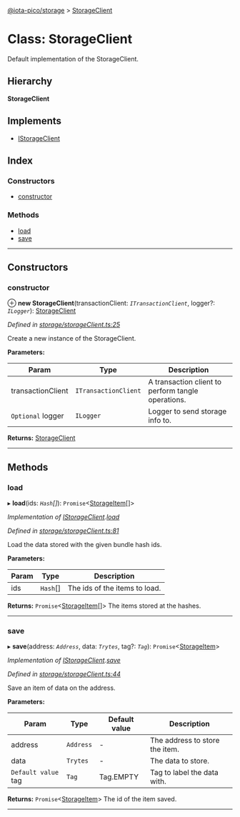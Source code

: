 [@iota-pico/storage](../README.md) > [StorageClient](../classes/storageclient.md)

# Class: StorageClient

Default implementation of the StorageClient.

## Hierarchy

**StorageClient**

## Implements

* [IStorageClient](../interfaces/istorageclient.md)

## Index

### Constructors

* [constructor](storageclient.md#constructor)

### Methods

* [load](storageclient.md#load)
* [save](storageclient.md#save)

---

## Constructors

<a id="constructor"></a>

###  constructor

⊕ **new StorageClient**(transactionClient: *`ITransactionClient`*, logger?: *`ILogger`*): [StorageClient](storageclient.md)

*Defined in [storage/storageClient.ts:25](https://github.com/iota-pico/storage/blob/1c4462e/src/storage/storageClient.ts#L25)*

Create a new instance of the StorageClient.

**Parameters:**

| Param | Type | Description |
| ------ | ------ | ------ |
| transactionClient | `ITransactionClient` |  A transaction client to perform tangle operations. |
| `Optional` logger | `ILogger` |  Logger to send storage info to. |

**Returns:** [StorageClient](storageclient.md)

___

## Methods

<a id="load"></a>

###  load

▸ **load**(ids: *`Hash`[]*): `Promise`<[StorageItem](storageitem.md)[]>

*Implementation of [IStorageClient](../interfaces/istorageclient.md).[load](../interfaces/istorageclient.md#load)*

*Defined in [storage/storageClient.ts:81](https://github.com/iota-pico/storage/blob/1c4462e/src/storage/storageClient.ts#L81)*

Load the data stored with the given bundle hash ids.

**Parameters:**

| Param | Type | Description |
| ------ | ------ | ------ |
| ids | `Hash`[] |  The ids of the items to load. |

**Returns:** `Promise`<[StorageItem](storageitem.md)[]>
The items stored at the hashes.

___
<a id="save"></a>

###  save

▸ **save**(address: *`Address`*, data: *`Trytes`*, tag?: *`Tag`*): `Promise`<[StorageItem](storageitem.md)>

*Implementation of [IStorageClient](../interfaces/istorageclient.md).[save](../interfaces/istorageclient.md#save)*

*Defined in [storage/storageClient.ts:44](https://github.com/iota-pico/storage/blob/1c4462e/src/storage/storageClient.ts#L44)*

Save an item of data on the address.

**Parameters:**

| Param | Type | Default value | Description |
| ------ | ------ | ------ | ------ |
| address | `Address` | - |  The address to store the item. |
| data | `Trytes` | - |  The data to store. |
| `Default value` tag | `Tag` |  Tag.EMPTY |  Tag to label the data with. |

**Returns:** `Promise`<[StorageItem](storageitem.md)>
The id of the item saved.

___

